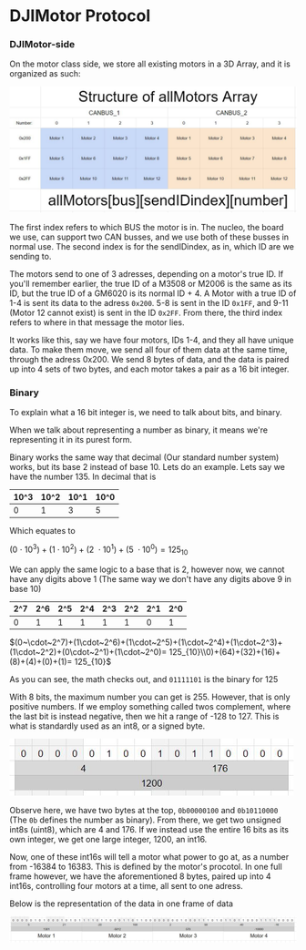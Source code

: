 # DJIMotor Protocol

### DJIMotor-side

On the motor class side, we store all existing motors in a 3D Array, and it is organized as such:

![](assets/allMotors.png)

The first index refers to which BUS the motor is in. The nucleo, the board we use, can support two CAN busses, and we use both of these busses in normal use. The second index is for the sendIDindex, as in, which ID are we sending to. 

The motors send to one of 3 adresses, depending on a motor's true ID. If you'll remember earlier, the true ID of a M3508 or M2006 is the same as its ID, but the true ID of a GM6020 is its normal ID + 4. A Motor with a true ID of 1-4 is sent its data to the adress `0x200`. 5-8 is sent in the ID `0x1FF`, and 9-11 (Motor 12 cannot exist) is sent in the ID `0x2FF`. From there, the third index refers to where in that message the motor lies. 

It works like this, say we have four motors, IDs 1-4, and they all have unique data. To make them move, we send all four of them data at the same time, through the adress 0x200. We send 8 bytes of data, and the data is paired up into 4 sets of two bytes, and each motor takes a pair as a 16 bit integer.

### Binary

To explain what a 16 bit integer is, we need to talk about bits, and binary.

When we talk about representing a number as binary, it means we're representing it in its purest form.

Binary works the same way that decimal (Our standard number system) works, but its base 2 instead of base 10. Lets do an example. Lets say we have the number 135. In decimal that is

| 10^3 | 10^2 | 10^1 | 10^0 |
| ---- | ---- | ---- | ---- |
| 0    | 1    | 3    | 5    |

Which equates to

$(0~\cdot~10^3)+(1\cdot10^2)+(2~\cdot10^1)+(5~\cdot10^0) = 125_{10}$

We can apply the same logic to a base that is 2, however now, we cannot have any digits above 1 (The same way we don't have any digits above 9 in base 10)

| 2^7 | 2^6 | 2^5 | 2^4 | 2^3 | 2^2 | 2^1 | 2^0 |
| --- | --- | --- | --- | --- | --- | --- | --- |
| 0   | 1   | 1   | 1   | 1   | 1   | 0   | 1   |

$(0~\cdot~2^7)+(1\cdot~2^6)+(1\cdot~2^5)+(1\cdot~2^4)+(1\cdot~2^3)+(1\cdot~2^2)+(0\cdot~2^1)+(1\cdot~2^0)= 125_{10}\\0)+(64)+(32)+(16)+(8)+(4)+(0)+(1)= 125_{10}$

As you can see, the math checks out, and `01111101` is the binary for 125

With 8 bits, the maximum number you can get is 255. However, that is only positive numbers. If we employ something called twos complement, where the last bit is instead negative, then we hit a range of -128 to 127. This is what is standardly used as an int8, or a signed byte.

![](assets/onenumber.jpg)

Observe here, we have two bytes at the top, `0b00000100` and `0b10110000` (The `0b` defines the number as binary). From there, we get two unsigned int8s (uint8), which are 4 and 176. If we instead use the entire 16 bits as its own integer, we get one large integer, 1200, an int16.

Now, one of these int16s will tell a motor what power to go at, as a number from -16384 to 16383. This is defined by the motor's procotol. In one full frame however, we have the aforementioned 8 bytes, paired up into 4 int16s, controlling four motors at a time, all sent to one adress.

Below is the representation of the data in one frame of data

![](assets/oneframe.jpg)
